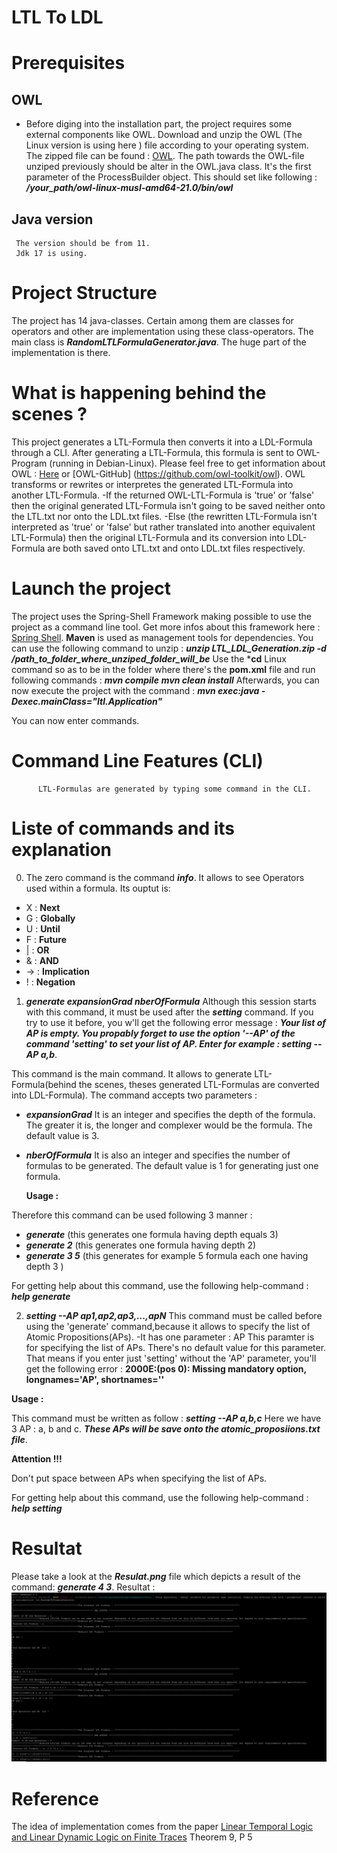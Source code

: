 # LTL To LDL
# Prerequisites
## OWL
- Before diging into the installation part, the project requires some external components like OWL.
Download and unzip the OWL (The Linux version  is using here ) file according to your operating system. The zipped file can be found : [OWL](https://owl.model.in.tum.de/).
The path towards the  OWL-file unziped previously should be alter   in the OWL.java class. It's the first parameter of the ProcessBuilder object.
This should set like following : ***/your_path/owl-linux-musl-amd64-21.0/bin/owl***


##  Java version
     The version should be from 11. 
     Jdk 17 is using.
# Project Structure
  The project has 14 java-classes. Certain among them are classes for operators and other are implementation using these class-operators.
  The main class is ***RandomLTLFormulaGenerator.java***. The huge part of the implementation is there.



# What is  happening  behind the scenes ?
This project generates a LTL-Formula then converts it  into a LDL-Formula through a CLI.
 After generating a LTL-Formula, this formula is sent to OWL-Program (running in Debian-Linux). Please feel free to get information about  OWL : [Here](https://owl.model.in.tum.de/) or [OWL-GitHub] 
 (https://github.com/owl-toolkit/owl).
OWL transforms or rewrites or interpretes  the generated LTL-Formula into another LTL-Formula.
-If the returned OWL-LTL-Formula is 'true' or 'false'  then 
the original generated LTL-Formula isn't going to be saved neither onto the LTL.txt nor onto the LDL.txt files.
-Else (the rewritten LTL-Formula isn't interpreted as 'true' or 'false' but rather translated into another equivalent LTL-Formula) then
the original LTL-Formula and its conversion into LDL-Formula are both saved onto LTL.txt and onto LDL.txt files respectively.

# Launch the project
The project uses the Spring-Shell Framework making possible to use the project as a command line tool. Get more infos about this framework here : [Spring Shell](https://spring.io/projects/spring-shell).
**Maven** is used as  management tools for dependencies. 
You can use the following command to unzip : ***unzip LTL_LDL_Generation.zip -d /path_to_folder_where_unziped_folder_will_be***
Use the ***cd** Linux command so as to be in the folder where there's the **pom.xml** file and run following commands :
***mvn compile***
***mvn clean install***
Afterwards, you can now execute the project with the command :     ***mvn exec:java -Dexec.mainClass="ltl.Application"***

You can now enter  commands.

# Command Line Features (CLI)
          LTL-Formulas are generated by typing some command in the CLI.
# Liste of commands and its explanation

0. The zero command is the command ***info***. It allows to see Operators used within a formula. Its ouptut is:
   
 * X : **Next**
 * G : **Globally**
 * U : **Until**
 * F : **Future**
 * | : **OR**
 * & : **AND**
 * -> : **Implication**
 * ! : **Negation**

   
1. ***generate expansionGrad nberOfFormula***
Although this session starts with this command, it must be used after the ***setting*** command. If you try to use it before, you w'll get the following error message :
***Your list of AP is empty. You propably forget to use the option '--AP' of the command 'setting' to set your list of AP. Enter for example :  setting --AP a,b***.
   
This command is the main command. It allows to generate LTL-Formula(behind the scenes, theses generated LTL-Formulas are converted into LDL-Formula).
The command accepts two parameters :
- ***expansionGrad***
It is an integer and specifies the depth of the formula. The greater it is, the longer and complexer would be the formula.
The default value is 3.
- ***nberOfFormula***
It is also  an integer and specifies the number of formulas to be generated.
The default value is 1 for generating just one formula.

  **Usage :**
  
Therefore this command can be used following 3 manner :
- ***generate***    (this generates one formula having depth equals 3)
- ***generate 2***  (this generates one formula having depth 2)
- ***generate 3 5*** (this generates for example  5 formula each one having depth 3 )

For getting help about this command, use the following help-command : ***help generate***

2. ***setting --AP ap1,ap2,ap3,...,apN***
This command must be called before using the 'generate' command,because it allows to specify the list of Atomic Propositions(APs).
-It has one parameter : AP
This paramter is for specifying the list of APs.
There's no default value for this parameter. That means if you enter just 'setting' without the 'AP' parameter, you'll get the following error : **2000E:(pos 0): Missing mandatory option, longnames='AP',                          shortnames=''**

**Usage :**

This command must be written as follow :
***setting --AP a,b,c***
Here we have 3 AP : a, b and c. ***These APs will be save onto the atomic_proposiions.txt file***.


**Attention !!!**


Don't put space between APs when specifying the list of APs.

For getting help about this command, use the following help-command : ***help setting***

# Resultat

Please take a look at the ***Resulat.png*** file which depicts a result of the command: ***generate 4 3***.
Resultat : ![Resulat of generate 4 3](Resultat.png)

# Reference

The idea of implementation comes from the paper [Linear Temporal Logic and Linear Dynamic Logic on Finite Traces](https://www.cs.rice.edu/~vardi/papers/ijcai13.pdf) Theorem 9, P 5
   
   
